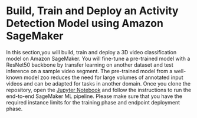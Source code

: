 # Build, Train and Deploy an Activity Detection Model using Amazon SageMaker

In this section,you will build, train and deploy a 3D video classification model on Amazon SageMaker. You will fine-tune a pre-trained model with a ResNet50 backbone by transfer learning on another dataset and test inference on a sample video segment. The pre-trained model from a well-known model zoo reduces the need for large volumes of annotated input videos and can be adapted for tasks in another domain. 
 Once you clone the repository, open the [Jupyter Notebook](./SM-transferlearning-UCF101-Inference.ipynb) and follow the instructions to run the end-to-end SageMaker ML pipeline.
Please make sure that you have the required instance limits for the training phase and endpoint deployment phase. 

